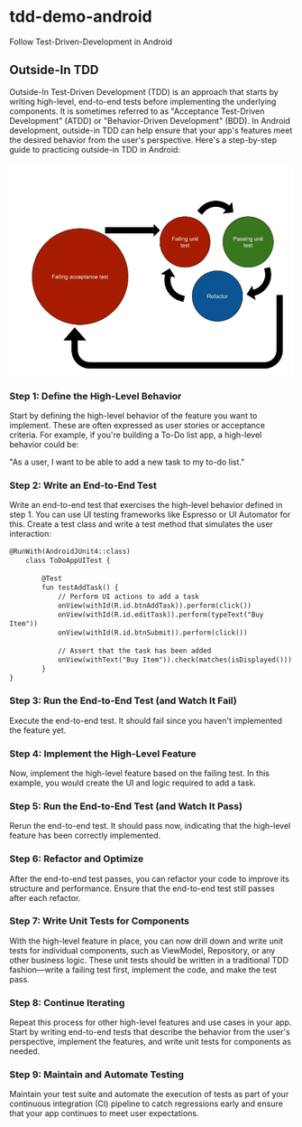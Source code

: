 # tdd-demo-android
Follow Test-Driven-Development in Android

## Outside-In TDD 

Outside-In Test-Driven Development (TDD) is an approach that starts by writing high-level, end-to-end tests before implementing the underlying components. It is sometimes referred to as "Acceptance Test-Driven Development" (ATDD) or "Behavior-Driven Development" (BDD). In Android development, outside-in TDD can help ensure that your app's features meet the desired behavior from the user's perspective. Here's a step-by-step guide to practicing outside-in TDD in Android:

![](https://raw.githubusercontent.com/outcode-aashutosh/tdd-demo-android/main/images/tdd.webp)

### Step 1: Define the High-Level Behavior

Start by defining the high-level behavior of the feature you want to implement. These are often expressed as user stories or acceptance criteria. For example, if you're building a To-Do list app, a high-level behavior could be:

"As a user, I want to be able to add a new task to my to-do list."

### Step 2: Write an End-to-End Test

Write an end-to-end test that exercises the high-level behavior defined in step 1. You can use UI testing frameworks like Espresso or UI Automator for this. Create a test class and write a test method that simulates the user interaction:

    @RunWith(AndroidJUnit4::class)
        class ToDoAppUITest {

            @Test
            fun testAddTask() {
                // Perform UI actions to add a task
                onView(withId(R.id.btnAddTask)).perform(click())
                onView(withId(R.id.editTask)).perform(typeText("Buy Item"))
                onView(withId(R.id.btnSubmit)).perform(click())
        
                // Assert that the task has been added
                onView(withText("Buy Item")).check(matches(isDisplayed()))
            }
    }

### Step 3: Run the End-to-End Test (and Watch It Fail)

Execute the end-to-end test. It should fail since you haven't implemented the feature yet.

### Step 4: Implement the High-Level Feature

Now, implement the high-level feature based on the failing test. In this example, you would create the UI and logic required to add a task.

### Step 5: Run the End-to-End Test (and Watch It Pass)

Rerun the end-to-end test. It should pass now, indicating that the high-level feature has been correctly implemented.

### Step 6: Refactor and Optimize

After the end-to-end test passes, you can refactor your code to improve its structure and performance. Ensure that the end-to-end test still passes after each refactor.

### Step 7: Write Unit Tests for Components

With the high-level feature in place, you can now drill down and write unit tests for individual components, such as ViewModel, Repository, or any other business logic. These unit tests should be written in a traditional TDD fashion—write a failing test first, implement the code, and make the test pass.

### Step 8: Continue Iterating

Repeat this process for other high-level features and use cases in your app. Start by writing end-to-end tests that describe the behavior from the user's perspective, implement the features, and write unit tests for components as needed.

### Step 9: Maintain and Automate Testing

Maintain your test suite and automate the execution of tests as part of your continuous integration (CI) pipeline to catch regressions early and ensure that your app continues to meet user expectations.





